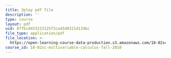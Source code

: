 ```yaml
---
title: 3play pdf file
description: ''
type: course
layout: pdf
uid: 8ffbcd453223125f3ca45d03214134bc
file_type: application/pdf
file_location: >-
  https://open-learning-course-data-production.s3.amazonaws.com/18-02sc-multivariable-calculus-fall-2010/8ffbcd453223125f3ca45d03214134bc_E8aYX_mW2DA.pdf
course_id: 18-02sc-multivariable-calculus-fall-2010
---
```

